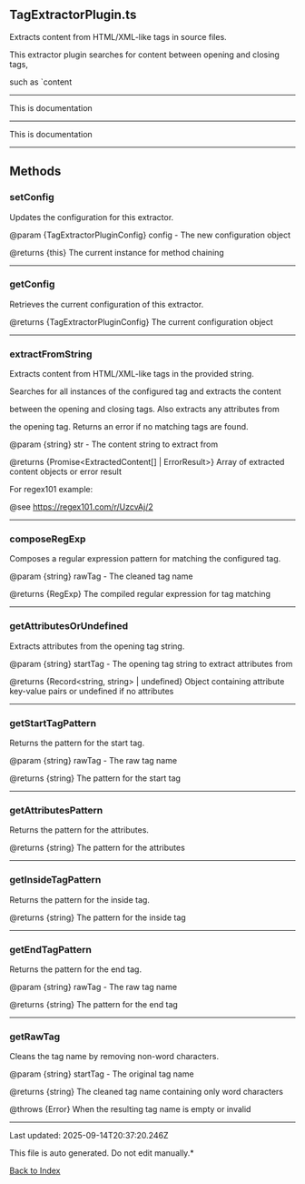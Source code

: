 ## TagExtractorPlugin.ts





 Extracts content from HTML/XML-like tags in source files.

 

 This extractor plugin searches for content between opening and closing tags,

 such as `<docs>content



---



This is documentation



---



This is documentation



---



## Methods



### **setConfig**

 Updates the configuration for this extractor.

 

 @param {TagExtractorPluginConfig} config - The new configuration object

 @returns {this} The current instance for method chaining

 



---



### **getConfig**

 Retrieves the current configuration of this extractor.

 

 @returns {TagExtractorPluginConfig} The current configuration object

 



---



### **extractFromString**

 Extracts content from HTML/XML-like tags in the provided string.

 

 Searches for all instances of the configured tag and extracts the content

 between the opening and closing tags. Also extracts any attributes from

 the opening tag. Returns an error if no matching tags are found.

 

 @param {string} str - The content string to extract from

 @returns {Promise<ExtractedContent[] | ErrorResult>} Array of extracted content objects or error result

 

 For regex101 example:

 @see https://regex101.com/r/UzcvAj/2

 



---



### **composeRegExp**

 Composes a regular expression pattern for matching the configured tag.

 

 @param {string} rawTag - The cleaned tag name

 @returns {RegExp} The compiled regular expression for tag matching

 



---



### **getAttributesOrUndefined**

 Extracts attributes from the opening tag string.

 

 @param {string} startTag - The opening tag string to extract attributes from

 @returns {Record<string, string> | undefined} Object containing attribute key-value pairs or undefined if no attributes

 



---



### **getStartTagPattern**

 Returns the pattern for the start tag.

 

 @param {string} rawTag - The raw tag name

 @returns {string} The pattern for the start tag

 



---



### **getAttributesPattern**

 Returns the pattern for the attributes.

 

 @returns {string} The pattern for the attributes

 



---



### **getInsideTagPattern**

 Returns the pattern for the inside tag.

 

 @returns {string} The pattern for the inside tag

 



---



### **getEndTagPattern**

 Returns the pattern for the end tag.

 

 @param {string} rawTag - The raw tag name

 @returns {string} The pattern for the end tag

 



---



### **getRawTag**

 Cleans the tag name by removing non-word characters.

 

 @param {string} startTag - The original tag name

 @returns {string} The cleaned tag name containing only word characters

 @throws {Error} When the resulting tag name is empty or invalid

 



---



Last updated: 2025-09-14T20:37:20.246Z



This file is auto generated. Do not edit manually.*



[Back to Index](./index.md)